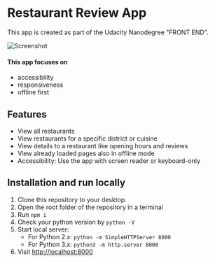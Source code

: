 # Restaurant Review App

This app is created as part of the Udacity Nanodegree "FRONT END".

![Screenshot](Screenshot.png)

#### This app focuses on

- accessibility
- responsiveness
- offline first

## Features

- View all restaurants
- View restaurants for a specific district or cuisine
- View details to a restaurant like opening hours and reviews
- View already loaded pages also in offline mode
- Accessibility: Use the app with screen reader or keyboard-only

## Installation and run locally

1. Clone this repository to your desktop.
2. Open the root folder of the repository in a terminal
3. Run `npm i`
4. Check your python version by `python -V`
5. Start local server:
   - For Python 2.x: `python -m SimpleHTTPServer 8000`
   - For Python 3.x: `python3 -m http.server 8000`
6. Visit [http://localhost:8000](http://localhost:8000)
